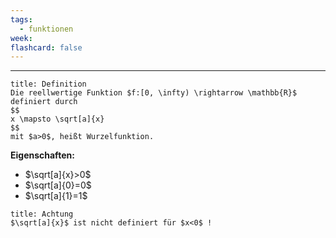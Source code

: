 ```yaml
---
tags:
  - funktionen
week: 
flashcard: false
---
```

***

```ad-important
title: Definition
Die reellwertige Funktion $f:[0, \infty) \rightarrow \mathbb{R}$ definiert durch
$$
x \mapsto \sqrt[a]{x}
$$
mit $a>0$, heißt Wurzelfunktion.
```

**Eigenschaften:**
- $\sqrt[a]{x}>0$
- $\sqrt[a]{0}=0$
- $\sqrt[a]{1}=1$

```ad-caution
title: Achtung
$\sqrt[a]{x}$ ist nicht definiert für $x<0$ !
```



